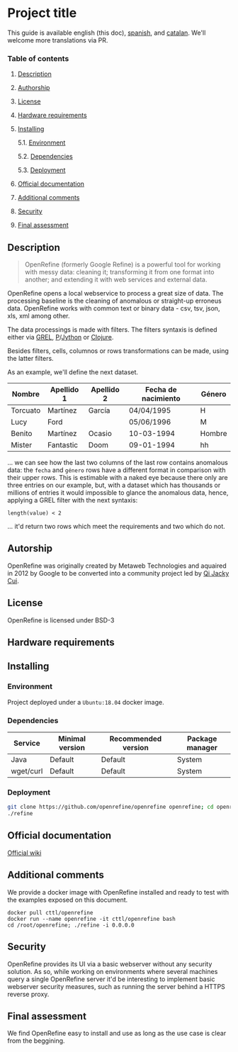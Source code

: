 # Project title

This guide is available english (this doc), [spanish](README.md), and [catalan](README_cat.md). We'll welcome more translations via PR.

### Table of contents
1. [ Description ](#desc)
2. [ Authorship ](#authorship)
3. [ License ](#license)
4. [ Hardware requirements ](#reqs)
5. [ Installing ](#install)

	5.1. [ Environment ](#env) 
	
	5.2. [ Dependencies ](#deps)
	
	5.3. [ Deployment ](#deploy)


	
6. [ Official documentation ](#docs)
7. [ Additional comments ](#comms)
8. [ Security ](#sec)
9. [ Final assessment ](#val)

<a name="desc"></a>
## Description

> OpenRefine (formerly Google Refine) is a powerful tool for working with messy data: cleaning it; transforming it from one format into another; and extending it with web services and external data.
 
OpenRefine opens a local webservice to process a great size of data. The processing
baseline is the cleaning of anomalous or straight-up erroneus data. OpenRefine 
works with common text or binary data - csv, tsv, json, xls, xml among other.

The data processings is made with filters. The filters syntaxis is defined either via [GREL](https://github.com/OpenRefine/OpenRefine/wiki/General-Refine-Expression-Language), [P](https://python.org)/[Jython](https://jython.org) or [Clojure](https://clojure.org).

Besides filters, cells, columnos or rows transformations can be made, using the latter filters.

As an example, we'll define the next dataset.


|Nombre|Apellido 1|Apellido 2| Fecha de nacimiento| Género|
|------|----------|----------|-----|-------|
|Torcuato|Martínez|García|04/04/1995|H|
|Lucy|Ford| |05/06/1996|M|
|Benito|Martínez|Ocasio|10-03-1994|Hombre|
|Mister|Fantastic|Doom|09-01-1994|hh

... we can see how the last two columns of the last row contains anomalous data: the `fecha` and `género`
rows have a different format in comparison with their upper rows. This is
estimable with a naked eye because there only are three entries on our example, but, 
with a dataset which has thousands or millions of entries it would impossible to glance the
anomalous data, hence, applying a GREL filter with the next syntaxis:

```grel
length(value) < 2 
```
... it'd return two rows which meet the requirements and two which do not.



<a name="authorship"></a>
## Autorship
OpenRefine was originally created by Metaweb Technologies and aquaired in 
2012 by Google to be converted into a community project led by [Qi Jacky Cui](https://github.com/jackyq2015). 
<a name="license"></a>
## License

OpenRefine is licensed under BSD-3

<a name="reqs"></a>
## Hardware requirements
<a name="install"></a>
## Installing
<a name="env"></a>
### Environment
Project deployed under a `Ubuntu:18.04` docker image.
<a name="deps"></a>
### Dependencies

|Service|Minimal version|Recommended version|Package manager|
|--------|--------------|-------------------|------------------|
|Java|Default|Default|System|
|wget/curl|Default|Default|System|
<a name="deploy"></a>
### Deployment

```bash
git clone https://github.com/openrefine/openrefine openrefine; cd openrefine
./refine
``` 
<a name="docs"></a>
## Official documentation

[Official wiki](https://github.com/openrefine/openrefine/wiki)

<a name="comms"></a>
## Additional comments
We provide a docker image with OpenRefine installed and ready to test with the 
examples exposed on this document.

```
docker pull cttl/openrefine
docker run --name openrefine -it cttl/openrefine bash
cd /root/openrefine; ./refine -i 0.0.0.0
```
<a name="sec"></a>
## Security
OpenRefine provides its UI via a basic webserver without any security solution.
As so, while working on environments where several machines query a single OpenRefine
server it'd be interesting to implement basic webserver security measures, such as
running the server behind a HTTPS reverse proxy.

    
<a name="val"></a>
## Final assessment

We find OpenRefine easy to install and use as long as the use case is clear from the beggining.
